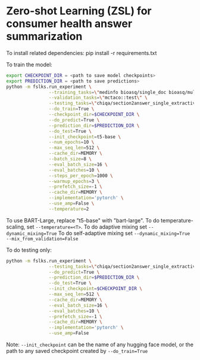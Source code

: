 # Zero-shot Learning (ZSL) for consumer health answer summarization

To install related dependencies:
pip install -r requirements.txt

To train the model:
```bash
export CHECKPOINT_DIR = <path to save model checkpoints>
export PREDICTION_DIR = <path to save predictions>
python -m fslks.run_experiment \
                --training_tasks=\"medinfo bioasq/single_doc bioasq/multi_doc pubmed_summ medlineplus_references super_glue/copa scientific_papers/arxiv scientific_papers/pubmed cochrane_summ cnn_dailymail ebm/answer ebm/justify squad movie_rationales evi_conv cosmos_qa::validation mctaco qa4mre/2011.main.EN qa4mre/2012.main.EN qa4mre/2013.main.EN qa4mre/2012.alzheimers.EN qa4mre/2013.alzheimers.EN\" \
                --validation_tasks=\"mctaco::test\" \
                --testing_tasks=\"chiqa/section2answer_single_extractive duc/2004 duc/2007 tac/2009 tac/2010\" \
                --do_train=True \
                --checkpoint_dir=$CHECKPOINT_DIR \
                --do_predict=True \
                --prediction_dir=$PREDICTION_DIR \
                --do_test=True \
                --init_checkpoint=t5-base \
                --num_epochs=10 \
                --max_seq_len=512 \
                --cache_dir=MEMORY \
                --batch_size=8 \
                --eval_batch_size=16 \
                --eval_batches=10 \
                --steps_per_epoch=1000 \
                --warmup_epochs=3 \
                --prefetch_size=-1 \
                --cache_dir=MEMORY \
                --implementation='pytorch' \
                --use_amp=False \
                --temperature=2
```

To use BART-Large, replace "t5-base" with "bart-large". 
To do temperature-scaling, set `--temperature=<T>`.
To do adaptive mixing set `--dynamic_mixing=True`
To do self-adaptive mixing set `--dynamic_mixing=True --mix_from_validation=False`

To do testing only:
```bash
python -m fslks.run_experiment \
                --testing_tasks=\"chiqa/section2answer_single_extractive duc/2004 duc/2007 tac/2009 tac/2010\" \
                --do_predict=True \
                --prediction_dir=$PREDICTION_DIR \
                --do_test=True \
                --init_checkpoint=$CHECKPOINT_DIR \
                --max_seq_len=512 \
                --cache_dir=MEMORY \
                --eval_batch_size=16 \
                --eval_batches=10 \
                --prefetch_size=-1 \
                --cache_dir=MEMORY \
                --implementation='pytorch' \
                --use_amp=False
```

Note: `--init_checkpoint` can be the name of any hugging face model, or the path to any saved checkpoint created by `--do_train=True`

